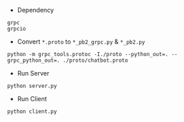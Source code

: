 * Dependency

```
grpc
grpcio
```

* Convert `*.proto` to `*_pb2_grpc.py` & `*_pb2.py`
```
python -m grpc_tools.protoc -I./proto --python_out=. --grpc_python_out=. ./proto/chatbot.proto
```

* Run Server
```
python server.py
```

* Run Client

```
python client.py
```
